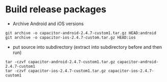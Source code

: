 # Build release packages

- Archive Android and iOS versions

```shell
git archive -o capacitor-android-2.4.7-custom1.tar.gz HEAD:android
git archive -o capacitor-ios-2.4.7-custom.tar.gz HEAD:ios
```

- put source into subdirectory (extract into subdirectory before and then run)

```shell
tar -czvf capacitor-android-2.4.7-custom1.tar.gz capacitor-android-2.4.7-custom1
tar -czvf capacitor-ios-2.4.7-custom1.tar.gz capacitor-ios-2.4.7-custom1
```
